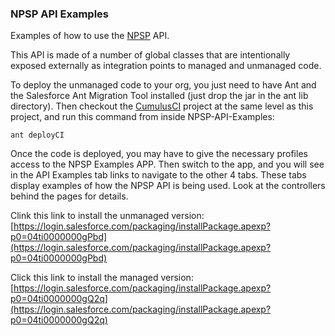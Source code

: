 ### NPSP API Examples

Examples of how to use the [NPSP](https://github.com/SalesforceFoundation/Cumulus) API. 

This API is made of a number of global classes that are intentionally  exposed externally as integration points to managed and unmanaged code.

To deploy the unmanaged code to your org, you just need to have Ant and the Salesforce Ant Migration Tool installed (just drop the jar in the ant lib directory). Then checkout the [CumulusCI](https://github.com/SalesforceFoundation/CumulusCI) project at the same level as this project, and run this command from inside NPSP-API-Examples:

    ant deployCI

Once the code is deployed, you may have to give the necessary profiles access to the NPSP Examples APP. Then switch to the app, and you will see in the API Examples tab links to navigate to the other 4 tabs. These tabs display examples of how the NPSP API is being used. Look at the controllers behind the pages for details.

Clink this link to install the unmanaged version: [https://login.salesforce.com/packaging/installPackage.apexp?p0=04ti0000000gPbd](https://login.salesforce.com/packaging/installPackage.apexp?p0=04ti0000000gPbd)

Click this link to install the managed version: [https://login.salesforce.com/packaging/installPackage.apexp?p0=04ti0000000gQ2q](https://login.salesforce.com/packaging/installPackage.apexp?p0=04ti0000000gQ2q)